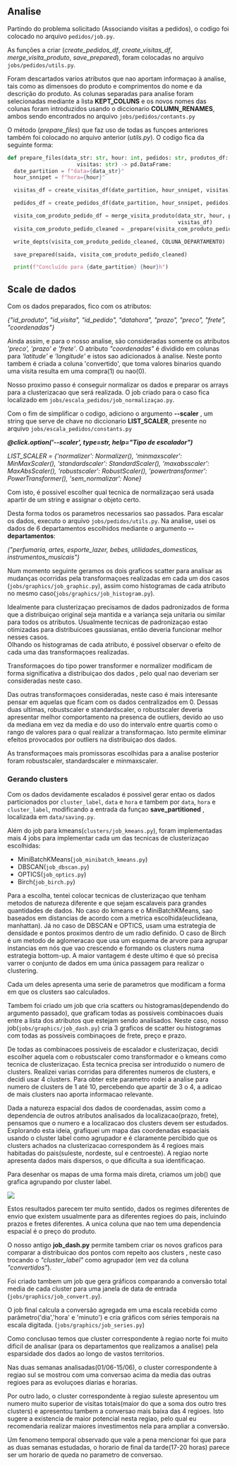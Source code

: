 ## Analise

Partindo do problema solicitado (Associando visitas a pedidos), o codigo foi colocado no arquivo `pedidos/job.py`. 

As funções a criar (_create_pedidos_df_, _create_visitas_df_, _merge_visita_produto_, _save_prepared_), foram colocadas
 no arquivo `jobs/pedidos/utils.py`. 
 
 Foram descartados varios atributos que nao aportam informaçao à analise, tais como as dimensoes do produto e 
 comprimentos do nome e da descrição do produto. As colunas separadas para analise foram selecionadas mediante a lista 
 **KEPT_COLUNS** e os novos nomes das colunas foram introduzidos usando o diccionario **COLUMN_RENAMES**, ambos sendo 
 encontrados no arquivo `jobs/pedidos/contants.py`
  
 O método (_prepare_files_) que faz uso de todas as funçoes anteriores também foi colocado no arquivo anterior
 (_utils.py_). O codigo fica da seguinte forma:
 
  ```Python
def prepare_files(data_str: str, hour: int, pedidos: str, produtos_df: pd.DataFrame, saida: str,
                        visitas: str) -> pd.DataFrame:
    date_partition = f"data={data_str}"
    hour_snnipet = f"hora={hour}"

    visitas_df = create_visitas_df(date_partition, hour_snnipet, visitas)

    pedidos_df = create_pedidos_df(date_partition, hour_snnipet, pedidos)

    visita_com_produto_pedido_df = merge_visita_produto(data_str, hour, pedidos_df, produtos_df,
                                                        visitas_df)
    visita_com_produto_pedido_cleaned = _prepare(visita_com_produto_pedido_df)

    write_depts(visita_com_produto_pedido_cleaned, COLUNA_DEPARTAMENTO)

    save_prepared(saida, visita_com_produto_pedido_cleaned)

    print(f"Concluído para {date_partition} {hour}h")

```


  
 ## Scale de dados
Com os dados preparados, fico com os atributos:

_{"id_produto", "id_visita", "id_pedido", "datahora", "prazo", "preco", "frete", "coordenadas"}_

Ainda assim, e para o nosso analise, são consideradas somente os atributos 
_'preco', 'prazo' e 'frete'_. O atributo _"coordenadas"_ é dividido em colunas para _'latitude'_ e _'longitude'_ e istos
 sao adicionados à analise. Neste ponto tambem é criada a coluna 'convertido', que toma valores binarios quando uma visita resulta em uma 
compra(1) ou nao(0).

Nosso proximo passo é conseguir normalizar os dados e preparar os arrays para a clusterizacao que será realizada.
O job criado para o caso fica localizado em `jobs/escala_pedidos/job_normalizaçao.py`. 

Com o fim de simplificar o codigo, adiciono o argumento **--scaler** , um string que serve de chave no diccionario 
**LIST_SCALER**, presente no arquivo `jobs/escala_pedidos/constants.py`

 _**@click.option('--scaler', type=str, help="Tipo de escalador")**_

_LIST_SCALER = {'normalizer': Normalizer(), 'minmaxscaler': MinMaxScaler(), 'standardscaler': StandardScaler(),
          'maxabsscaler': MaxAbsScaler(), 'robustscaler': RobustScaler(), 'powertransformer': PowerTransformer(),
               'sem_normalizar': None}_
               
Com isto, é possivel escolher qual tecnica de normalizaçao será usada apartir de um string e assignar o objeto certo.

  
Desta forma todos os parametros necessarios sao passados. Para escalar os dados, executo o arquivo 
`jobs/pedidos/utils.py`. Na analise, usei os dados de 6 departamentos escolhidos mediante o argumento **--departamentos**:

_("perfumaria, artes, esporte_lazer, bebes, utilidades_domesticas, instrumentos_musicais")_

Num momento seguinte geramos os dois graficos scatter para analisar as mudanças ocorridas pela transformaçoes realizadas em 
cada um dos casos (`jobs/graphics/job_graphic.py`), assim como histogramas de cada atributo no mesmo caso(`jobs/graphics/job_histogram.py`).  

Idealmente para clusterizaçao precisamos de dados padronizados de forma que a distribuiçao original seja mantida 
e a variança seja unitaria ou similar para todos os atributos. Usualmente tecnicas de padronizaçao estao otimizadas para 
distribuicoes gaussianas, então deveria funcionar melhor nesses casos.  
Olhando os histogramas de cada atributo, é possivel observar o efeito de cada uma das transformaçoes realizadas. 

Transformaçoes do tipo power transformer e normalizer modificam de forma significativa a distribuiçao dos dados , 
pelo qual nao deveriam ser consideradas neste caso.  

Das outras transformaçoes consideradas, neste caso é mais interesante pensar em aquelas que ficam com os dados
centralizados em 0. Dessas duas ultimas, robustscaler e standardscaler, o robustscaler deveria apresentar melhor
comportamento na presenca de outliers, devido ao uso da mediana em vez da media e do uso do intervalo entre quartis 
como o rango de valores para o qual realizar a transformaçao. Isto permite eliminar efeitos provocados por outliers
na distribuiçao dos dados.

As transformaçoes mais promissoras escolhidas para a analise posterior foram robustscaler, standardscaler e minmaxscaler. 
  

### Gerando clusters

Com os dados devidamente escalados é possivel gerar entao os dados particionados por `cluster_label`, `data` e `hora` 
e tambem por  `data`, `hora` e `cluster_label`, modificando a entrada da funçao **save_partitioned** , localizada em `data/saving.py`.

Além do job para kmeans(`clusters/job_kmeans.py`), foram implementadas mais 4 jobs para implementar cada um das tecnicas de clusterizaçao escolhidas:

* MiniBatchKMeans(`job_minibatch_kmeans.py`)
* DBSCAN(`job_dbscan.py`)
* OPTICS(`job_optics.py`)
* Birch(`job_birch.py`)

Para a escolha, tentei colocar tecnicas de clusterizaçao que tenham metodos de natureza diferente e que sejam escalaveis para grandes quantidades de dados.
No caso do kmeans e o MiniBatchKMeans, sao baseados em distancias de acordo com a metrica escolhida(euclideana, manhattan). 
Já no caso de DBSCAN e OPTICS, usam uma estrategia de densidade e pontos proximos dentro de um radio definido. 
O caso de Birch é um metodo de aglomeracao que usa um esquema de arvore para agrupar instancias em nós que vao crescendo e formando os clusters numa estrategia bottom-up.
A maior vantagem é deste ultimo é que só precisa varrer o conjunto de dados em uma única passagem para realizar o clustering.
 
Cada um deles apresenta uma serie de parametros que modificam a forma em que os clusters sao calculados. 

Tambem foi criado um job que cria scatters ou histogramas(dependendo do argumento passado), que graficam todas as possiveis 
combinacoes duais entre a lista dos atributos que estejam sendo analisados. Neste caso, nosso job(`jobs/graphics/job_dash.py`) 
cria 3 graficos de scatter ou histogramas com todas as possiveis combinaçoes de frete, preço e prazo. 

De todas as combinacoes possiveis de escalador e clusterizaçao, decidi escolher aquela com o robustscaler como transformador e o kmeans como tecnica de clusterizaçao. 
Esta tecnica precisa ser introduzido o numero de clusters. Realizei varias corridas para diferentes numeros de clusters, e decidi usar 4 clusters. Para obter este 
parametro rodei a analise para numero de clusters de 1 até 10, percebendo que apartir de 3 o 4, a adicao de mais clusters nao aporta informacao relevante. 

Dada a natureza espacial dos dados de coordenadas, assim como a dependencia de outros atributos analisados da localizacao(prazo, frete), pensamos que
 o numero e a localizacao dos clusters devem ser estudados. Explorando esta ideia, grafiquei um mapa das coordenadas espaciais usando o cluster 
 label como agrupador e é claramente percibido que os clusters achados na clusterizacao correspondem às 4 regioes mais habitadas 
 do pais(suleste, nordeste, sul e centroeste). A regiao norte apresenta dados mais dispersos, o que dificulta a sua identificaçao. 
 
 Para desenhar os mapas de uma forma mais direta, criamos um job() que grafica agrupando por cluster label. 
 
 <img src="desafio_iafront/codigo/mapa.jpg">
 
 
 Estos resultados parecem ter muito sentido, dados os regimes diferentes de envio que existem usualmente para as diferentes regioes do pais, 
 incluindo prazos e fretes diferentes. A unica coluna que nao tem uma dependencia espacial é o preço do produto. 
 
 O nosso antigo **job_dash.py** permite tambem criar os novos graficos para comparar a distribuicao dos pontos com repeito aos clusters , 
 neste caso trocando o _"cluster_label"_ como agrupador (em vez da coluna _"convertidos"_). 
 
 Foi criado tambem um job que gera gráficos comparando a conversão total media de cada cluster para uma janela de data de entrada (`jobs/graphics/job_convert.py`).
  
O job final calcula a conversão agregada em uma escala recebida como parâmetro('dia','hora' e 'minuto')  e cria gráficos com séries temporais na escala digitada.
(`jobs/graphics/job_series.py`) 

Como conclusao temos que  cluster correspondente à regiao norte foi muito dificil de analisar (para os departamentos que realizamos a analise)
 pela esparsidade dos dados ao longo de vastos territorios.

Nas duas semanas analisadas(01/06-15/06), o cluster correspondente à regiao sul se mostrou com uma conversao acima da media das outras regioes 
 para as evoluçoes diarias e horarias. 
 
 Por outro lado, o cluster correspondente à regiao suleste apresentou um numero muito superior de visitas 
 totais(maior do que a soma dos outro tres clusters) e apresentou tambem a conversao mais baixa das 4 regioes. Isto sugere a existencia de 
 maior potencial nesta regiao, pelo qual eu recomendaria realizar maiores investimentos nela para ampliar a conversão. 
 
 Um fenomeno temporal observado que vale a pena mencionar foi que para as duas semanas estudadas, o horario de final da tarde(17-20 horas)
 parece ser um horario de queda no parametro de conversao. 
 
 
  







